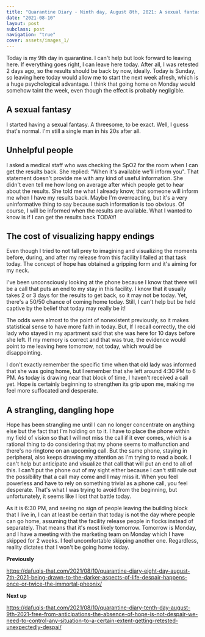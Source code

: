 ```yaml
---
title: "Quarantine Diary - Ninth day, August 8th, 2021: A sexual fantasy, unhelpful people, the cost of visualizing happy endings, a strangling dangling hope"
date: "2021-08-10"
layout: post
subclass: post
navigation: "true"
cover: assets/images_1/
---
```


Today is my 9th day in quarantine. I can't help but look forward to leaving here. If everything goes right, I can leave here today. After all, I was retested 2 days ago, so the results should be back by now, ideally. Today is Sunday, so leaving here today would allow me to start the next week afresh, which is a huge psychological advantage. I think that going home on Monday would somehow taint the week, even though the effect is probably negligible.

## A sexual fantasy

I started having a sexual fantasy. A threesome, to be exact. Well, I guess that's normal. I'm still a single man in his 20s after all.

## Unhelpful people

I asked a medical staff who was checking the SpO2 for the room when I can get the results back. She replied: "When it's available we'll inform you". That statement doesn't provide me with any kind of useful information. She didn't even tell me how long on average after which people get to hear about the results. She told me what I already know, that someone will inform me when I have my results back. Maybe I'm overreacting, but it's a very uninformative thing to say because such information is too obvious. Of course, I will be informed when the results are available. What I wanted to know is if I can get the results back TODAY!

## The cost of visualizing happy endings

Even though I tried to not fall prey to imagining and visualizing the moments before, during, and after my release from this facility I failed at that task today. The concept of hope has obtained a gripping form and it's aiming for my neck.

I've been unconsciously looking at the phone because I know that there will be a call that puts an end to my stay in this facility. I know that it usually takes 2 or 3 days for the results to get back, so it may not be today. Yet, there's a 50/50 chance of coming home today. Still, I can't help but be held captive by the belief that today may really be it!

The odds were almost to the point of nonexistent previously, so it makes statistical sense to have more faith in today. But, If I recall correctly, the old lady who stayed in my apartment said that she was here for 10 days before she left. If my memory is correct and that was true, the evidence would point to me leaving here tomorrow, not today, which would be disappointing.

I don't exactly remember the specific time when that old lady was informed that she was going home, but I remember that she left around 4:30 PM to 6 PM. As today is drawing near that block of time, I haven't received a call yet. Hope is certainly beginning to strengthen its grip upon me, making me feel more suffocated and desperate.

## A strangling, dangling hope

Hope has been strangling me until I can no longer concentrate on anything else but the fact that I'm holding on to it. I have to place the phone within my field of vision so that I will not miss the call if it ever comes, which is a rational thing to do considering that my phone seems to malfunction and there's no ringtone on an upcoming call. But the same phone, staying in peripheral, also keeps drawing my attention as I'm trying to read a book. I can't help but anticipate and visualize that call that will put an end to all of this. I can't put the phone out of my sight either because I can't still rule out the possibility that a call may come and I may miss it. When you feel powerless and have to rely on something trivial as a phone call, you feel desperate. That's what I was trying to avoid from the beginning, but unfortunately, it seems like I lost that battle today.

As it is 6:30 PM, and seeing no sign of people leaving the building block that I live in, I can at least be certain that today is not the day where people can go home, assuming that the facility release people in flocks instead of separately. That means that it's most likely tomorrow. Tomorrow is Monday, and I have a meeting with the marketing team on Monday which I have skipped for 2 weeks. I feel uncomfortable skipping another one. Regardless, reality dictates that I won't be going home today.

**Previously**

https://dafuqis-that.com/2021/08/10/quarantine-diary-eight-day-august-7th-2021-being-drawn-to-the-darker-aspects-of-life-despair-happens-once-or-twice-the-immortal-pheonix/

**Next up**

https://dafuqis-that.com/2021/08/10/quarantine-diary-tenth-day-august-9th-2021-free-from-anticipations-the-absence-of-hope-is-not-despair-we-need-to-control-any-situation-to-a-certain-extent-getting-retested-unexpectedly-despai/
